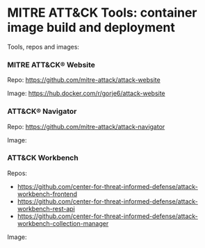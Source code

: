 # MITRE ATT&CK Tools: container image build and deployment

Tools, repos and images:

### MITRE ATT&CK® Website
Repo: https://github.com/mitre-attack/attack-website

Image: https://hub.docker.com/r/gorje6/attack-website
### ATT&CK® Navigator
Repo: https://github.com/mitre-attack/attack-navigator

Image: 
### ATT&CK Workbench
Repos: 
- https://github.com/center-for-threat-informed-defense/attack-workbench-frontend
- https://github.com/center-for-threat-informed-defense/attack-workbench-rest-api
- https://github.com/center-for-threat-informed-defense/attack-workbench-collection-manager

Image: 
